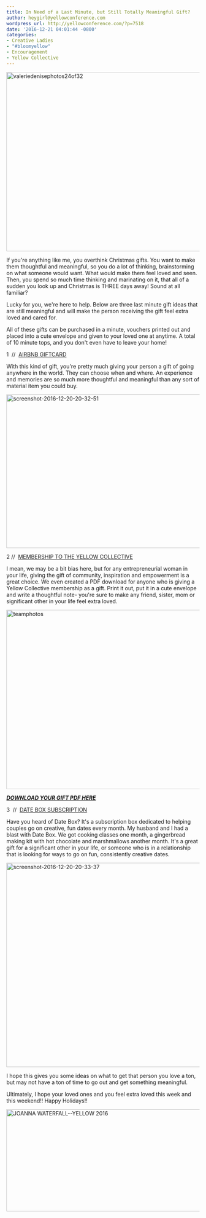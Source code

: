 ```yaml
---
title: In Need of a Last Minute, but Still Totally Meaningful Gift?
author: heygirl@yellowconference.com
wordpress_url: http://yellowconference.com/?p=7518
date: '2016-12-21 04:01:44 -0800'
categories:
- Creative Ladies
- "#bloomyellow"
- Encouragement
- Yellow Collective
---
```

<p><a href="http://yellowconference.com/wp-content/uploads/2016/12/ValerieDenisePhotos24of32.jpg"><img class="aligncenter size-full wp-image-7431" src="http://yellowconference.com/wp-content/uploads/2016/12/ValerieDenisePhotos24of32.jpg" alt="valeriedenisephotos24of32" width="700" height="467" /></a></p>
<p>If you're anything like me, you overthink Christmas gifts. You want to make them thoughtful and meaningful, so you do a lot of thinking, brainstorming on what someone would want. What would make them feel loved and seen. Then, you spend so much time thinking and marinating on it, that all of a sudden you look up and Christmas is THREE days away! Sound at all familiar?</p>
<p>Lucky for you, we're here to help. Below are three last minute gift ideas that are still meaningful and will make the person receiving the gift feel extra loved and cared for.</p>
<p>All of these gifts can be purchased in a minute, vouchers printed out and placed into a cute envelope and given to your loved one at anytime. A total of 10 minute tops, and you don't even have to leave your home!</p>
<p>1 &nbsp;// &nbsp;<a href="https://www.airbnb.com/gift" target="_blank">AIRBNB GIFTCARD</a></p>
<p>With this kind of gift, you're pretty much giving your person a gift of going anywhere in the world. They can choose when and where. An experience and memories are so much&nbsp;more thoughtful and meaningful than any sort of material item you could buy.</p>
<p><a href="http://yellowconference.com/wp-content/uploads/2016/12/Screenshot-2016-12-20-20.32.51.png"><img class="aligncenter wp-image-7519" src="http://yellowconference.com/wp-content/uploads/2016/12/Screenshot-2016-12-20-20.32.51.png" alt="screenshot-2016-12-20-20-32-51" width="700" height="400" /></a></p>
<p>2 // &nbsp;<a href="http://yellowcollective.com/" target="_blank">MEMBERSHIP TO THE YELLOW COLLECTIVE</a></p>
<p>I mean, we may be a bit bias here, but for any entrepreneurial woman in your life, giving the gift of community, inspiration and empowerment is a great choice. We even created a PDF download for anyone who is giving&nbsp;a Yellow Collective membership as a gift. Print it out, put it in a cute envelope and write a thoughtful note- you're sure to make any friend, sister, mom or significant other in your life feel extra loved.</p>
<p><a href="http://yellowconference.com/wp-content/uploads/2016/11/TeamPhotos-.jpg"><img class="aligncenter size-full wp-image-7281" src="http://yellowconference.com/wp-content/uploads/2016/11/TeamPhotos-.jpg" alt="teamphotos" width="700" height="467" /></a></p>
<p><strong><em><a href="http://yellowconference.com/wp-content/uploads/2016/12/Gift_Note.pdf" target="_blank">DOWNLOAD YOUR GIFT PDF HERE</a></em></strong></p>
<p>3 &nbsp;// &nbsp;<a href="https://www.getdatebox.com/gifts" target="_blank">DATE BOX SUBSCRIPTION</a></p>
<p>Have you heard of Date Box? It's a subscription box dedicated to helping couples go on creative, fun dates every month. My husband and I had a blast with Date Box. We got cooking classes one month, a gingerbread making kit with hot chocolate and marshmallows another month. It's a great gift for a significant other in your life, or someone who is in a relationship that is looking for ways to go on fun, consistently creative dates.</p>
<p><a href="http://yellowconference.com/wp-content/uploads/2016/12/Screenshot-2016-12-20-20.33.37.png"><img class="aligncenter wp-image-7520" src="http://yellowconference.com/wp-content/uploads/2016/12/Screenshot-2016-12-20-20.33.37.png" alt="screenshot-2016-12-20-20-33-37" width="700" height="532" /></a></p>
<p>I hope this gives you some ideas on what to get that person you love a ton, but may not have a ton of time to go out and get something meaningful.</p>
<p>Ultimately, I hope your loved ones and you feel extra loved this week and this weekend!! Happy Holidays!!</p>
<p><a href="instagram.com/joannawaterfall"><img class="aligncenter wp-image-5753 size-full" src="http://yellowconference.com/wp-content/uploads/2016/06/Screen-Shot-2016-06-07-at-1.43.27-AM.png" alt="JOANNA WATERFALL--YELLOW 2016" width="700" height="266" /></a></p>
